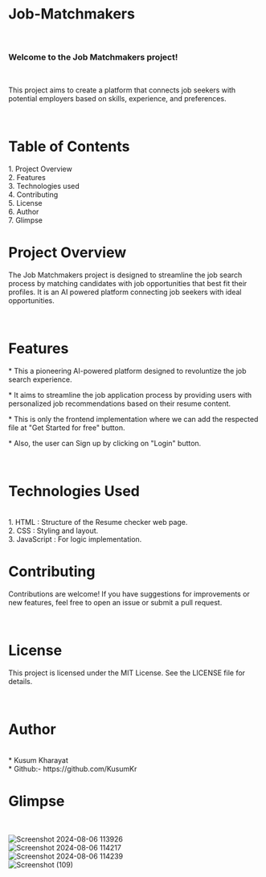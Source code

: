# Job-Matchmakers
<br>
<h3>Welcome to the Job Matchmakers project!</h3>
<br>
<p>This project aims to create a platform that connects job seekers with potential employers based on skills, experience, and preferences.</p>
<br>
<h1>Table of Contents</h1>
1. Project Overview
<br>
2. Features
<br>
3. Technologies used
<br>
4. Contributing
<br>
5. License
<br>
6. Author
<br>
7. Glimpse
<br>

<h1>Project Overview</h1>
<p>The Job Matchmakers project is designed to streamline the job search process by matching candidates with job opportunities that best fit their profiles. It is an AI powered platform connecting job seekers with ideal opportunities.</p>
<br>

<h1>Features</h1>
<p>* This a pioneering AI-powered platform designed to revoluntize the job search experience.<p>
<p>* It aims to streamline the job application process by providing users with personalized job recommendations based on their resume content.<p>
<p>* This is only the frontend implementation where we can add the respected file at "Get Started for free" button. <p>
<p>* Also, the user can Sign up by clicking on "Login" button.<p>
<br>
<h1>Technologies Used</h1>
<br>
1. HTML : Structure of the Resume checker web page.
<br>
2. CSS : Styling and layout.
<br>
3. JavaScript : For logic implementation.
<br>
<h1>Contributing</h1>
<p>Contributions are welcome! If you have suggestions for improvements or new features, feel free to open an issue or submit a pull request.</p>
<br>
<h1>License</h1>
<p>This project is licensed under the MIT License. See the LICENSE file for details.</p>
<br>
<h1>Author</h1>
<br>
* Kusum Kharayat
<br>
* Github:- https://github.com/KusumKr
<br>

<h1>Glimpse</h1>
<br>

![Screenshot 2024-08-06 113926](https://github.com/user-attachments/assets/3a074b1d-f2b2-4563-885c-475ebcf1e831)
<br>
![Screenshot 2024-08-06 114217](https://github.com/user-attachments/assets/424c05e5-cf98-423c-b37a-2f8741060c35)
<br>
![Screenshot 2024-08-06 114239](https://github.com/user-attachments/assets/20db5305-5b4b-41f5-a129-f90c18a5e5cd)
<br>
![Screenshot (109)](https://github.com/user-attachments/assets/75d25be3-c3e2-454c-be1f-20fc0c45318f)



